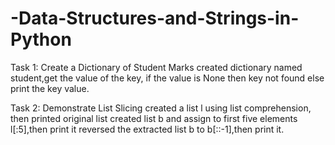 # -Data-Structures-and-Strings-in-Python
Task 1: Create a Dictionary of Student Marks
created dictionary named student,get the value of the key,
  if the value is None then key not found 
    else print the key value.

Task 2: Demonstrate List Slicing 
created a list l using list comprehension,
  then printed original list
  created list b and assign to first five elements l[:5],then print it
  reversed the extracted list b to  b[::-1],then print it. 
